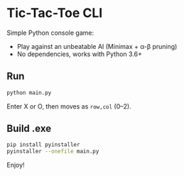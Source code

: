 # Tic-Tac-Toe CLI

Simple Python console game:

* Play against an unbeatable AI (Minimax + α-β pruning)
* No dependencies, works with Python 3.6+

## Run

```bash
python main.py
```

Enter X or O, then moves as `row,col` (0–2).

## Build .exe

```bash
pip install pyinstaller
pyinstaller --onefile main.py
```

Enjoy!
